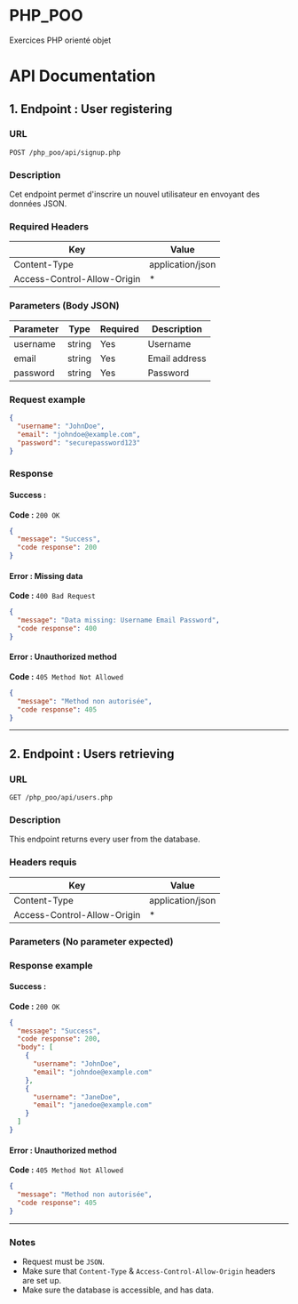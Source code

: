 # PHP_POO
Exercices PHP orienté objet

# API Documentation

## 1. Endpoint : User registering

### URL
`POST /php_poo/api/signup.php`

### Description
Cet endpoint permet d'inscrire un nouvel utilisateur en envoyant des données JSON.

### Required Headers
| Key                        | Value                   |
|----------------------------|-------------------------|
| Content-Type               | application/json        |
| Access-Control-Allow-Origin| *                       |

### Parameters (Body JSON)
| Parameter  | Type   | Required | Description                  |
|------------|--------|--------|--------------------------------|
| username   | string | Yes    | Username                       |
| email      | string | Yes    | Email address                  |
| password   | string | Yes    | Password                       |

### Request example
```json
{
  "username": "JohnDoe",
  "email": "johndoe@example.com",
  "password": "securepassword123"
}
```

### Response

#### Success :
**Code :** `200 OK`
```json
{
  "message": "Success",
  "code response": 200
}
```

#### Error : Missing data
**Code :** `400 Bad Request`
```json
{
  "message": "Data missing: Username Email Password",
  "code response": 400
}
```

#### Error : Unauthorized method
**Code :** `405 Method Not Allowed`
```json
{
  "message": "Method non autorisée",
  "code response": 405
}
```

---

## 2. Endpoint : Users retrieving

### URL
`GET /php_poo/api/users.php`

### Description
This endpoint returns every user from the database.

### Headers requis
| Key                        | Value                   |
|----------------------------|-------------------------|
| Content-Type               | application/json        |
| Access-Control-Allow-Origin| *                       |

### Parameters (No parameter expected)

### Response example

#### Success :
**Code :** `200 OK`
```json
{
  "message": "Success",
  "code response": 200,
  "body": [
    {
      "username": "JohnDoe",
      "email": "johndoe@example.com"
    },
    {
      "username": "JaneDoe",
      "email": "janedoe@example.com"
    }
  ]
}
```

#### Error : Unauthorized method
**Code :** `405 Method Not Allowed`
```json
{
  "message": "Method non autorisée",
  "code response": 405
}
```

---

### Notes
- Request must be `JSON`.
- Make sure that `Content-Type` & `Access-Control-Allow-Origin` headers are set up.
- Make sure the database is accessible, and has data.

